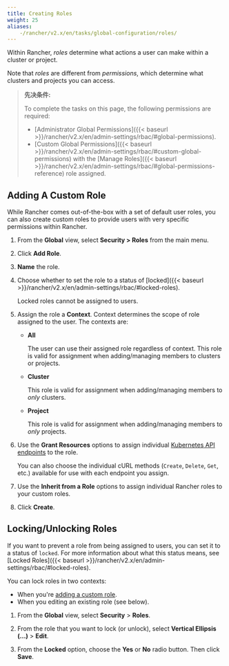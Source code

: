 ```yaml
---
title: Creating Roles
weight: 25
aliases:
    -/rancher/v2.x/en/tasks/global-configuration/roles/
---
```


Within Rancher, _roles_ determine what actions a user can make within a cluster or project.

Note that _roles_ are different from _permissions_, which determine what clusters and projects you can access.

>**先决条件:**
>
>To complete the tasks on this page, the following permissions are required:
>
>- [Administrator Global Permissions]({{< baseurl >}}/rancher/v2.x/en/admin-settings/rbac/#global-permissions).
>- [Custom Global Permissions]({{< baseurl >}}/rancher/v2.x/en/admin-settings/rbac/#custom-global-permissions) with the [Manage Roles]({{< baseurl >}}/rancher/v2.x/en/admin-settings/rbac/#global-permissions-reference) role assigned.

## Adding A Custom Role

While Rancher comes out-of-the-box with a set of default user roles, you can also create custom roles to provide users with very specific permissions within Rancher.

1.    From the **Global** view, select **Security > Roles** from the main menu.

2.    Click **Add Role**.

3.	**Name** the role.

4.	Choose whether to set the role to a status of [locked]({{< baseurl >}}/rancher/v2.x/en/admin-settings/rbac/#locked-roles).

	Locked roles cannot be assigned to users.

5.	Assign the role a **Context**. Context determines the scope of role assigned to the user. The contexts are:

	- **All**

		The user can use their assigned role regardless of context. This role is valid for assignment when adding/managing members to clusters or projects.

	- **Cluster**

		This role is valid for assignment when adding/managing members to _only_ clusters.

	- **Project**

		This role is valid for assignment when adding/managing members to _only_ projects.

6.	Use the **Grant Resources** options to assign individual [Kubernetes API endpoints](https://kubernetes.io/docs/reference/) to the role.

	You can also choose the individual cURL methods (`Create`, `Delete`, `Get`, etc.) available for use with each endpoint you assign.

7.	Use the **Inherit from a Role** options to assign individual Rancher roles to your custom roles.

8.    Click **Create**.

## Locking/Unlocking Roles

If you want to prevent a role from being assigned to users, you can set it to a status of `locked`. For more information about what this status means, see [Locked Roles]({{< baseurl >}}/rancher/v2.x/en/admin-settings/rbac/#locked-roles).

You can lock roles in two contexts:

- When you're [adding a custom role](#adding-a-custom-role).
- When you editing an existing role (see below).


1. From the **Global** view, select **Security** > **Roles**.

2. From the role that you want to lock (or unlock), select **Vertical Ellipsis (...)** > **Edit**.

3. From the **Locked** option, choose the **Yes** or **No** radio button. Then click **Save**.
